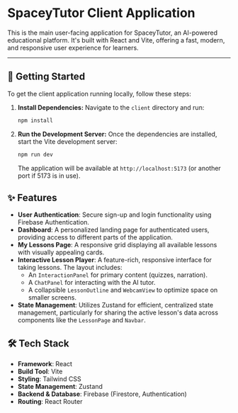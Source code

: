 # SpaceyTutor Client Application

This is the main user-facing application for SpaceyTutor, an AI-powered educational platform. It's built with React and Vite, offering a fast, modern, and responsive user experience for learners.

---

## 🚀 Getting Started

To get the client application running locally, follow these steps:

1.  **Install Dependencies:**
    Navigate to the `client` directory and run:
    ```bash
    npm install
    ```

2.  **Run the Development Server:**
    Once the dependencies are installed, start the Vite development server:
    ```bash
    npm run dev
    ```
    The application will be available at `http://localhost:5173` (or another port if 5173 is in use).

## ✨ Features

-   **User Authentication**: Secure sign-up and login functionality using Firebase Authentication.
-   **Dashboard**: A personalized landing page for authenticated users, providing access to different parts of the application.
-   **My Lessons Page**: A responsive grid displaying all available lessons with visually appealing cards.
-   **Interactive Lesson Player**: A feature-rich, responsive interface for taking lessons. The layout includes:
    -   An `InteractionPanel` for primary content (quizzes, narration).
    -   A `ChatPanel` for interacting with the AI tutor.
    -   A collapsible `LessonOutline` and `WebcamView` to optimize space on smaller screens.
-   **State Management**: Utilizes Zustand for efficient, centralized state management, particularly for sharing the active lesson's data across components like the `LessonPage` and `Navbar`.

## 🛠️ Tech Stack

-   **Framework**: React
-   **Build Tool**: Vite
-   **Styling**: Tailwind CSS
-   **State Management**: Zustand
-   **Backend & Database**: Firebase (Firestore, Authentication)
-   **Routing**: React Router
